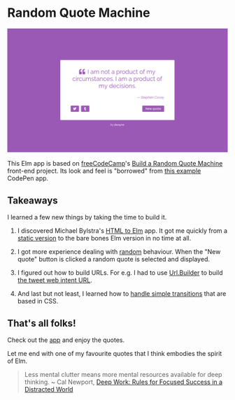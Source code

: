 # Random Quote Machine

![A screenshot of the Random Quote Machine](/random-quote-machine.png)

This Elm app is based on [freeCodeCamp](https://www.freecodecamp.com/)'s
[Build a Random Quote Machine](https://learn.freecodecamp.org/front-end-libraries/front-end-libraries-projects/build-a-random-quote-machine/)
front-end project. Its look and feel is "borrowed" from
[this example](https://codepen.io/freeCodeCamp/full/qRZeGZ) CodePen app.

## Takeaways

I learned a few new things by taking the time to build it.

1. I discovered Michael Bylstra's [HTML to Elm](http://mbylstra.github.io/html-to-elm/)
app. It got me quickly from a
[static version](https://github.com/elm-school/random-quote-machine/commit/cee9a531432dd119d6679376ee65376c5a68216e)
to the bare bones Elm version in no time at all.

2. I got more experience dealing with
[random](https://github.com/elm-school/random-quote-machine/commit/21810eb133ab6d28962c3b92f33ebedbb2174a86)
behaviour. When the "New quote" button is clicked a random quote is selected and
displayed.

3. I figured out how to build URLs. For e.g. I had to use
[Url.Builder](https://package.elm-lang.org/packages/elm/url/latest/Url-Builder)
to build
[the tweet web intent URL](https://github.com/elm-school/random-quote-machine/commit/5437a5396c425de31ba30133b8086d041c2a5446#diff-de84bd170bc37fbce0a7076c0125dd29R80).

4. And last but not least, I learned how to
[handle simple transitions](https://github.com/elm-school/random-quote-machine/commit/d88518b2e9d9a7efb5e2a732456d88486efb7625)
that are based in CSS.

## That's all folks!

Check out the [app](https://elm-school.github.io/random-quote-machine/) and enjoy the quotes.

Let me end with one of my favourite quotes that I think embodies the spirit of
Elm.

> Less mental clutter means more mental resources available for deep thinking. ~ Cal Newport, [Deep Work: Rules for Focused Success in a Distracted World](http://www.calnewport.com/books/deep-work/)
